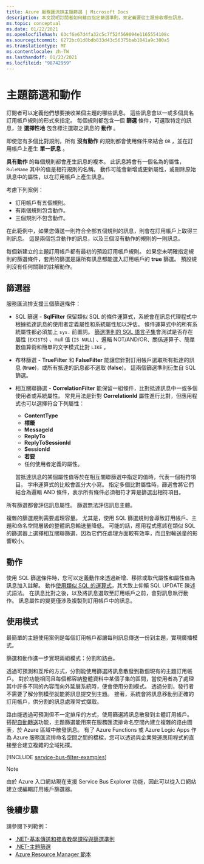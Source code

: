 ```yaml
---
title: Azure 服務匯流排主題篩選 | Microsoft Docs
description: 本文說明訂閱者如何藉由指定篩選準則，來定義要從主題接收哪些訊息。
ms.topic: conceptual
ms.date: 01/22/2021
ms.openlocfilehash: 63cf6e67d4fa32c5c7f52f569094e1165554108c
ms.sourcegitcommit: 6272bc01d8bdb833d43c56375bab1841a9c380a5
ms.translationtype: MT
ms.contentlocale: zh-TW
ms.lasthandoff: 01/23/2021
ms.locfileid: "98742959"
---
```

# <a name="topic-filters-and-actions"></a>主題篩選和動作

訂閱者可以定義他們想要接收某個主題的哪些訊息。 這些訊息會以一或多個具名訂用帳戶規則的形式來指定。 每個規則都包含一個 **篩選** 條件，可選取特定的訊息，並 **選擇性地** 包含標注選取之訊息的 **動作** 。 

即使您有多個比對規則，所有 **沒有動作** 的規則都會使用條件來結合 `OR` ，並在訂用帳戶上產生 **單一訊息** 。 

**具有動作** 的每個規則都會產生訊息的複本。 此訊息將會有一個名為的屬性， `RuleName` 其中的值是相符規則的名稱。 動作可能會新增或更新屬性，或刪除原始訊息中的屬性，以在訂用帳戶上產生訊息。 

考慮下列案例：

- 訂用帳戶有五個規則。
- 有兩個規則包含動作。
- 三個規則不包含動作。

在此範例中，如果您傳送一則符合全部五個規則的訊息，則會在訂用帳戶上取得三則訊息。 這是兩個包含動作的訊息，以及三個沒有動作的規則的一則訊息。 

每個新建立的主題訂用帳戶都有最初的預設訂用帳戶規則。 如果您未明確指定規則的篩選條件，套用的篩選是讓所有訊息都能選入訂用帳戶的 **true** 篩選。 預設規則沒有任何關聯的註解動作。

## <a name="filters"></a>篩選器
服務匯流排支援三個篩選條件：

-   SQL 篩選 - **SqlFilter** 保留類似 SQL 的條件運算式，系統會在訊息代理程式中根據抵達訊息的使用者定義屬性和系統屬性加以評估。 條件運算式中的所有系統屬性都必須加上 `sys.` 前置詞。 [篩選準則的 SQL 語言子集](service-bus-messaging-sql-filter.md)會測試是否存在屬性 (`EXISTS`) 、null 值 (`IS NULL`) 、邏輯 NOT/AND/OR、關係運算子、簡單數值算術和簡單的文字模式比對 `LIKE` 。

-   布林篩選 - **TrueFilter** 和 **FalseFilter** 能讓您針對訂用帳戶選取所有抵達的訊息 (**true**)，或所有抵達的訊息都不選取 (**false**)。 這兩個篩選準則衍生自 SQL 篩選。 

-   相互關聯篩選 - **CorrelationFilter** 能保留一組條件，比對抵達訊息中一或多個使用者或系統屬性。 常見用法是針對 **CorrelationId** 屬性進行比對，但應用程式也可以選擇符合下列屬性：

    - **ContentType**
     - **標籤**
     - **MessageId**
     - **ReplyTo**
     - **ReplyToSessionId**
     - **SessionId** 
     - **若要**
     - 任何使用者定義的屬性。 
     
     當抵達訊息的某個屬性值等於在相互關聯篩選中指定的值時，代表一個相符項目。 字串運算式的比較會區分大小寫。 指定多個比對屬性時，篩選會將它們結合為邏輯 AND 條件，表示所有條件必須相符才算是篩選出相符項目。

所有篩選都會評估訊息屬性。 篩選無法評估訊息主體。

複雜的篩選規則需要處理容量。 尤其是，使用 SQL 篩選規則會導致訂用帳戶、主題和命名空間層級的整體訊息輸送量降低。 可能的話，應用程式應該在類似 SQL 的篩選器上選擇相互關聯篩選，因為它們在處理方面較有效率，而且對輸送量的影響較小。

## <a name="actions"></a>動作

使用 SQL 篩選條件時，您可以定義動作來透過新增、移除或取代屬性和屬性值為訊息加入註解。 動作[使用類似 SQL 的運算式](service-bus-messaging-sql-filter.md)，其大致上仰賴 SQL UPDATE 陳述式語法。 在訊息比對之後，以及將訊息選取至訂用帳戶之前，會對訊息執行動作。 訊息屬性的變更僅涉及複製到訂用帳戶中的訊息。

## <a name="usage-patterns"></a>使用模式

最簡單的主題使用案例是每個訂用帳戶都讓每則訊息傳送一份到主題，實現廣播模式。

篩選和動作進一步實現兩組模式：分割和路由。

透過可預測和互斥的方式，分割能使用篩選將訊息散發到數個現有的主題訂用帳戶。 對於功能相同且每個都容納整體資料中某個子集的區間，當使用者為了處理其中許多不同的內容而向外延展系統時，便會使用分割模式。 透過分割，發行者不需要了解分割模型就能將訊息提交到主題。 接著，系統會將訊息移動到正確的訂用帳戶，供分割的訊息處理常式擷取。

路由能透過可預測但不一定排斥的方式，使用篩選將訊息散發到主體訂用帳戶。 搭配[自動轉送](service-bus-auto-forwarding.md)功能，主題篩選能用來在服務匯流排命名空間內建立複雜的路由圖表，於 Azure 區域中散發訊息。 有了 Azure Functions 或 Azure Logic Apps 作為 Azure 服務匯流排命名空間之間的橋樑，您可以透過與企業營運應用程式的直接整合建立複雜的全域拓撲。

[!INCLUDE [service-bus-filter-examples](../../includes/service-bus-filter-examples.md)]



> [!NOTE]
> 由於 Azure 入口網站現在支援 Service Bus Explorer 功能，因此可以從入口網站建立或編輯訂用帳戶篩選器。 

## <a name="next-steps"></a>後續步驟
請參閱下列範例： 

- [.NET-基本傳送和接收教學課程與篩選準則](https://github.com/Azure/azure-service-bus/tree/master/samples/DotNet/GettingStarted/BasicSendReceiveTutorialwithFilters/BasicSendReceiveTutorialWithFilters)
- [.NET-主題篩選](https://github.com/Azure/azure-service-bus/tree/master/samples/DotNet/Microsoft.Azure.ServiceBus/TopicFilters)
- [Azure Resource Manager 範本](/azure/templates/microsoft.servicebus/2017-04-01/namespaces/topics/subscriptions/rules)